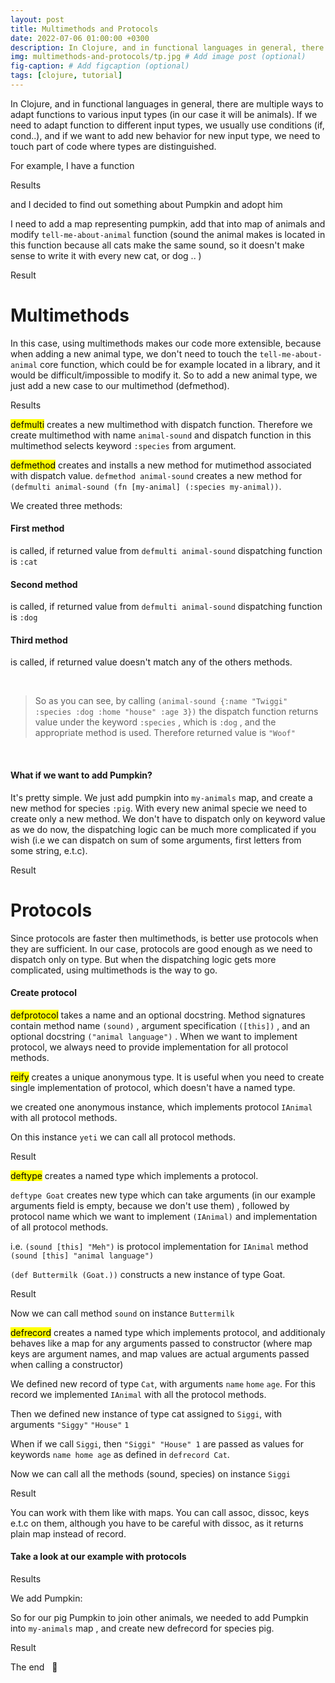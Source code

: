 ```yaml
---
layout: post
title: Multimethods and Protocols
date: 2022-07-06 01:00:00 +0300
description: In Clojure, and in functional languages in general, there are multiple ways to adapt functions to various types (in our case it will be animals). If we need to adapt function to various types, we usually use conditions (if, cond..), and if we want to add new behavior for another type, we need to touch part of code where types are distinguished. 
img: multimethods-and-protocols/tp.jpg # Add image post (optional)
fig-caption: # Add figcaption (optional)
tags: [clojure, tutorial]
---
```


In Clojure, and in functional languages in general, there are multiple ways to adapt functions to various input types (in our case it will be animals). If we need to adapt function to different input types, we usually use conditions (if, cond..), and if we want to add new behavior for new input type, we need to touch part of code where types are distinguished. 

For example, I have a function

<script src="https://gist.github.com/46947964f83e15e6a270.js"></script>


Results

<script src="https://gist.github.com/8917852c3dcf472e88fb.js"></script>

<script src="https://gist.github.com/1dc7aac1f416e9d342f3.js"></script>


and I decided to find out something about Pumpkin and adopt him

<script src="https://gist.github.com/5cd35c3b34f1b0cb1014.js"></script>

I need to add a map representing pumpkin, add that into map of animals and modify `tell-me-about-animal` function (sound the animal makes is located in this function because all cats make the same sound, so it doesn't make sense to write it with every new cat, or dog .. )

<script src="https://gist.github.com/4bcda1e07eff41a1e9a2.js"></script>

Result

<script src="https://gist.github.com/d452da45dcae3f71a732.js"></script>


# Multimethods

In this case, using multimethods makes our code more extensible, because when adding a new animal type, we don't need to touch the `tell-me-about-animal` core function, which could be for example located in a library, and it would be difficult/impossible to modify it. So to add a new animal type, we just add a new case to our multimethod (defmethod).


<script src="https://gist.github.com/a8a1aab71011a91a7f32.js"></script>

Results

<script src="https://gist.github.com/3ab30420559b9dec711c.js"></script>

<script src="https://gist.github.com/342bb6c1a4f9637e41f3.js"></script>

<mark> defmulti</mark> creates a new multimethod with dispatch function. Therefore we create multimethod with name `animal-sound` and dispatch function in this multimethod selects keyword `:species` from argument.

<script src="https://gist.github.com/a4d41601172b0c7b4c0c.js"></script>

<mark>defmethod</mark> creates and installs a new method for mutimethod associated with dispatch value. `defmethod animal-sound` creates a new method for `(defmulti animal-sound (fn [my-animal] (:species my-animal))`.

We created three methods: 

#### First method

<script src="https://gist.github.com/43297e0e6b72898e9d98.js"></script>

is called, if returned value from `defmulti animal-sound` dispatching function is `:cat`

#### Second method

<script src="https://gist.github.com/6d9719e15ffedf7f2cbf.js"></script>

is called, if returned value from `defmulti animal-sound` dispatching function is `:dog`

#### Third method
     
<script src="https://gist.github.com/1c4761f70b60dd3022b0.js"></script>

is called, if returned value doesn't match any of the others methods. 

&nbsp;

>So as you can see, by calling `(animal-sound {:name "Twiggi" :species :dog :home "house" :age 3})` the dispatch function returns value under the keyword `:species` , which is `:dog` , and the appropriate method is used. Therefore returned value is `"Woof"`

><script src="https://gist.github.com/9ce1d3597716ba311a2a.js"></script>

&nbsp;

#### What if we want to add Pumpkin?

It's pretty simple. We just add pumpkin into `my-animals` map, and create a new method for species `:pig`. With every new animal specie we need to create only a new method. We don't have to dispatch only on keyword value as we do now, the dispatching logic can be much more complicated if you wish (i.e we can dispatch on sum of some arguments, first letters from some string, e.t.c).

<script src="https://gist.github.com/1236ce8c81fbbf0cd591.js"></script>

Result

<script src="https://gist.github.com/d452da45dcae3f71a732.js"></script>

# Protocols

Since protocols are faster then multimethods, is better use protocols when they are sufficient. In our case, protocols are good enough as we need to dispatch only on type. But when the dispatching logic gets more complicated, using multimethods is the way to go.

#### Create protocol

<script src="https://gist.github.com/05d7afaef6a4c0b787f1.js"></script>
            
<mark>defprotocol</mark> takes a name and an optional docstring. Method signatures contain method name `(sound)` , argument specification `([this])` , and an optional docstring `("animal language")` . When we want to implement protocol, we always need to provide implementation for all protocol methods.
            
<mark> reify</mark> creates a unique anonymous type. It is useful when you need to create single implementation of protocol, which doesn't have a named type.

<script src="https://gist.github.com/e9bbb833a6a7ba9a7cf3.js"></script>

we created one anonymous instance, which implements protocol `IAnimal` with all protocol methods.

On this instance `yeti` we can call all protocol methods.

Result

<script src="https://gist.github.com/c1eb0c78b0f6edf5f60d.js"></script>
            

<mark> deftype</mark> creates a named type which implements a protocol.

<script src="https://gist.github.com/e4521ed8bb8046877f3b.js"></script>

`deftype Goat` creates new type which can take arguments (in our example arguments field is empty, because we don't use them) , followed by protocol name which we want to implement `(IAnimal)` and implementation of all protocol methods.

i.e. `(sound [this] "Meh")` is protocol implementation for `IAnimal` method `(sound [this] "animal language")`

`(def Buttermilk (Goat.))` constructs a new instance of type Goat.


Result

<script src="https://gist.github.com/762b69eab48d1e3a67d0.js"></script>

Now we can call method `sound` on instance `Buttermilk`

<mark> defrecord</mark> creates a named type which implements protocol, and additionaly behaves like a map for any arguments passed to constructor (where map keys are argument names, and map values are actual arguments passed when calling a constructor)

<script src="https://gist.github.com/f07bdba7c400a6871852.js"></script>

We defined new record of type `Cat`, with arguments `name` `home` `age`. For this record we implemented `IAnimal` with all the protocol methods.

Then we defined new instance of type cat assigned to `Siggi`, with arguments `"Siggy"` `"House"` `1`

When if we call `Siggi`, then `"Siggi" "House" 1` are passed as values for keywords `name home age` as defined in `defrecord Cat`.

Now we can call all the methods (sound, species) on instance `Siggi`

Result

<script src="https://gist.github.com/a33ebfe4104a7806f4bb.js"></script>

<script src="https://gist.github.com/d8df0573bf8ad0b3df18.js"></script>

You can work with them like with maps. You can call assoc, dissoc, keys e.t.c on them, although you have to be careful with dissoc, as it returns plain map instead of record. 

<script src="https://gist.github.com/2e5bd6c0d7f31e3e73e0.js"></script>

#### Take a look at our example with protocols

<script src="https://gist.github.com/b5e7864f16fcbf817e31.js"></script>

Results

<script src="https://gist.github.com/8917852c3dcf472e88fb.js"></script>

<script src="https://gist.github.com/1dc7aac1f416e9d342f3.js"></script>

We add Pumpkin:

<script src="https://gist.github.com/d92618bb44729c1bf430.js"></script>

So for our pig Pumpkin to join other animals, we needed to add Pumpkin into `my-animals` map , and create new defrecord for species pig.
  
Result

<script src="https://gist.github.com/5c3f4cdf56bd921473d3.js"></script>

The end &nbsp; :pig:

